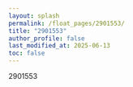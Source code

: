 ```yaml
---
layout: splash
permalink: /float_pages/2901553/
title: "2901553"
author_profile: false
last_modified_at: 2025-06-13
toc: false
---
```

 
2901553
